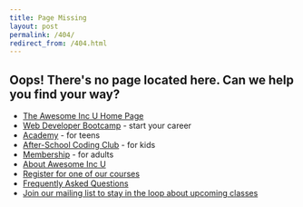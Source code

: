 ```yaml
---
title: Page Missing
layout: post
permalink: /404/
redirect_from: /404.html
---
```


## Oops! There's no page located here. Can we help you find your way?

* [The Awesome Inc U Home Page](/)
* [Web Developer Bootcamp](/bootcamp) - start your career
* [Academy](/academy) - for teens
* [After-School Coding Club](/after-school) - for kids
* [Membership](/membership) - for adults
* [About Awesome Inc U](/about)
* [Register for one of our courses](/register)
* [Frequently Asked Questions](/faq)
* [Join our mailing list to stay in the loop about upcoming classes](/contact/)